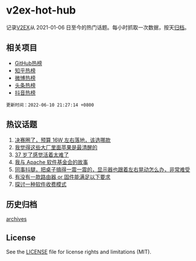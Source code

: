 # v2ex-hot-hub

 记录[V2EX](https://www.v2ex.com/)从 2021-01-06 日至今的热门话题。每小时抓取一次数据，按天[归档](archives)。
 
 ## 相关项目

- [GitHub热榜](https://github.com/snaildev/github-hot-hub)
- [知乎热榜](https://github.com/snaildev/zhihu-hot-hub)
- [微博热榜](https://github.com/snaildev/weibo-hot-hub)
- [头条热榜](https://github.com/snaildev/toutiao-hot-hub)
- [抖音热榜](https://github.com/snaildev/douyin-hot-hub)


 `更新时间：2022-06-10 21:27:14 +0800`

## 热议话题

1. [决赛圈了，预算 16W 左右落地，该选哪款](https://www.v2ex.com/t/858647)
1. [我觉得这些大厂里面苹果是最清醒的](https://www.v2ex.com/t/858729)
1. [37 岁了感觉活着太难了](https://www.v2ex.com/t/858686)
1. [我与 Apache 软件基金会的故事](https://www.v2ex.com/t/858593)
1. [同事抖腿，把桌子搞得一震一震的，显示器也跟着左右晃动怎么办，非常难受](https://www.v2ex.com/t/858556)
1. [有没有一款路由器 or 固件能满足以下要求](https://www.v2ex.com/t/858546)
1. [探讨一种软件收费模式](https://www.v2ex.com/t/858551)

## 历史归档

[archives](archives)

## License

See the [LICENSE](LICENSE) file for license rights and limitations (MIT).
